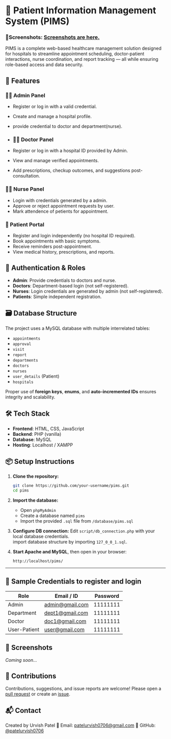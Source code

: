 # 🏥 Patient Information Management System (PIMS)

### 📸Screenshots: [Screenshots are here.](https://github.com/patelurvish0706/Patient-Info-hub/blob/main/Screenshots.md)

PIMS is a complete web-based healthcare management solution designed for hospitals to streamline appointment scheduling, doctor-patient interactions, nurse coordination, and report tracking — all while ensuring role-based access and data security.

## 🚀 Features
### 🧑‍⚕️ Admin Panel
- Register or log in with a valid credential.
- Create and manage a hospital profile.
- provide credential to doctor and department(nurse).

- ### 🧑‍⚕️ Doctor Panel
- Register or log in with a hospital ID provided by Admin.
- View and manage verified appointments.
- Add prescriptions, checkup outcomes, and suggestions post-consultation.

### 🧑‍⚕️ Nurse Panel
- Login with credentials generated by a admin.
- Approve or reject appointment requests by user.
- Mark attendence of petients for appointment. 

### 🧑 Patient Portal
- Register and login independently (no hospital ID required).
- Book appointments with basic symptoms.
- Receive reminders post-appointment.
- View medical history, prescriptions, and reports.

## 🔐 Authentication & Roles

- **Admin**: Provide credentials to doctors and nurse.
- **Doctors**: Department-based login (not self-registered).
- **Nurses**: Login credentials are generated by admin (not self-registered).
- **Patients**: Simple independent registration.


## 🗃️ Database Structure

The project uses a MySQL database with multiple interrelated tables:

- `appointments`
- `approval`
- `visit`
- `report`
- `departments`
- `doctors`
- `nurses`
- `user_details` (Patient)
- `hospitals`

Proper use of **foreign keys**, **enums**, and **auto-incremented IDs** ensures integrity and scalability.

## 🛠️ Tech Stack

- **Frontend**: HTML, CSS, JavaScript
- **Backend**: PHP (vanilla)
- **Database**: MySQL
- **Hosting**: Localhost / XAMPP


## 📦 Setup Instructions

1. **Clone the repository:**
   ```bash
   git clone https://github.com/your-username/pims.git
   cd pims
   ```
2. **Import the database:**

   * Open `phpMyAdmin`
   * Create a database named `pims`
   * Import the provided `.sql` file from `/database/pims.sql`

3. **Configure DB connection:**
   Edit `script/db_connection.php` with your local database credentials. <br>
   import database structure by importing `127_0_0_1.sql`.

5. **Start Apache and MySQL**, then open in your browser:

   ```
   http://localhost/pims/
   ```

---

## 🧪 Sample Credentials to register and login

| Role         | Email / ID                                      | Password         |
| ------------ | ----------------------------------------------- | ---------------- |
| Admin        | admin@gmail.com                                 | 11111111         |
| Department   | dept1@gmail.com                                 | 11111111         |
| Doctor       | doc1@gmail.com                                  | 11111111         |
| User-Patient | user@gmail.com                                  | 11111111         |


## 📸 Screenshots

*Coming soon...*

## 🤝 Contributions

Contributions, suggestions, and issue reports are welcome!
Please open a [pull request](https://github.com/your-username/pims/pulls) or create an [issue](https://github.com/your-username/pims/issues).

## 📬 Contact

Created by Urvish Patel
📧 Email: [patelurvish0706@gmail.com](mailto:patelurvish0706@gmail.com)
📌 GitHub: [@patelurvish0706](https://github.com/patelurvish0706)
